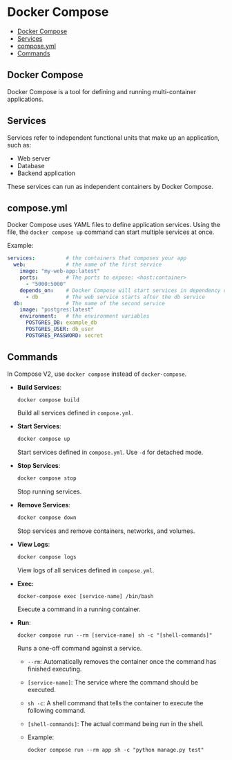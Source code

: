 # Docker Compose

- [Docker Compose](#docker-compose-1)
- [Services](#services)
- [compose.yml](#composeyml)
- [Commands](#commands)


## Docker Compose

Docker Compose is a tool for defining and running multi-container applications.

## Services
Services refer to independent functional units that make up an application, such as:

- Web server
- Database
- Backend application

These services can run as independent containers by Docker Compose.

## compose.yml
Docker Compose uses YAML files to define application services. Using the file, the `docker compose up` command can start multiple services at once.

Example:
```yaml
services:          # the containers that composes your app
  web:             # the name of the first service
    image: "my-web-app:latest"
    ports:         # The ports to expose: <host:container>
      - "5000:5000"
    depends_on:    # Docker Compose will start services in dependency order
      - db         # The web service starts after the db service
  db:              # The name of the second service
    image: "postgres:latest"
    environment:   # the environment variables
      POSTGRES_DB: example_db
      POSTGRES_USER: db_user
      POSTGRES_PASSWORD: secret
```

## Commands

In Compose V2, use `docker compose` instead of `docker-compose`.

- **Build Services**:
  ```bash
  docker compose build
  ```
  Build all services defined in `compose.yml`.

- **Start Services**:
  ```bash
  docker compose up
  ```
  Start services defined in `compose.yml`. Use `-d` for detached mode.

- **Stop Services**:
  ```bash
  docker compose stop
  ```
  Stop running services.

- **Remove Services**:
  ```bash
  docker compose down
  ```
  Stop services and remove containers, networks, and volumes.

- **View Logs**:
  ```bash
  docker compose logs
  ```
  View logs of all services defined in `compose.yml`.

- **Exec:**
  ```
  docker-compose exec [service-name] /bin/bash
  ```
  Execute a command in a running container.

- **Run**:
  ```
  docker compose run --rm [service-name] sh -c "[shell-commands]"
  ```
  Runs a one-off command against a service.

  - `--rm`: Automatically removes the container once the command has finished executing.
  - `[service-name]`: The service where the command should be executed.
  - `sh -c`: A shell command that tells the container to execute the following command.
  - `[shell-commands]`: The actual command being run in the shell.

  - Example:
    ```
    docker compose run --rm app sh -c "python manage.py test"
    ```


